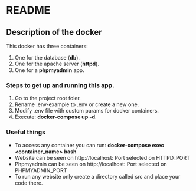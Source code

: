 # README #

## Description of the docker ##

This docker has three containers:

1. One for the database (**db**).
2. One for the apache server (**httpd**).
3. One for a **phpmyadmin** app.

### Steps to get up and running this app. ###

1. Go to the project root foler.
2. Rename .env-example to .env or create a new one.
3. Modify .env file with custom params for docker containers.
4. Execute: **docker-compose up -d**.

### Useful things ###
* To access any container you can run: **docker-compose exec <container_name> bash** 
* Website can be seen on http://localhost: Port selected on HTTPD_PORT
* Phpmyadmin can be seen on http://localhost: Port selected on PHPMYADMIN_PORT
* To run any website only create a directory called src and place your code there. 